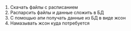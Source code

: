 1. Скачать файлы с расписанием
2. Распарсить файлы и данные сложить в БД
3. С помощью апи получать данные из БД в виде жсон
4. Намазывать жсон куда потребуется
